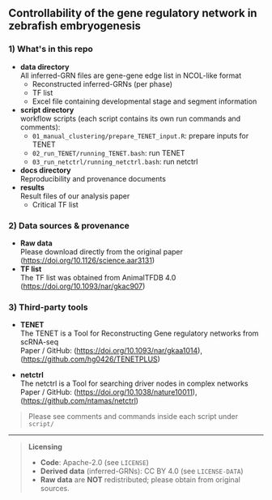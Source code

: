 ## Controllability of the gene regulatory network in zebrafish embryogenesis 

### 1) What's in this repo
- **data directory**  
	All inferred-GRN files are gene-gene edge list in NCOL-like format  
	- Reconstructed inferred-GRNs (per phase)  
	- TF list  
	- Excel file containing developmental stage and segment information    
- **script directory**  
	workflow scripts (each script contains its own run commands and comments):  
	- `01_manual_clustering/prepare_TENET_input.R`: prepare inputs for TENET  
	- `02_run_TENET/running_TENET.bash`: run TENET  
	- `03_run_netctrl/running_netctrl.bash`: run netctrl  
- **docs directory**  
	Reproducibility and provenance documents
- **results**  
	Result files of our analysis paper  
	- Critical TF list  

### 2) Data sources & provenance
- **Raw data**  
	Please download directly from the original paper (https://doi.org/10.1126/science.aar3131)
- **TF list**  
	The TF list was obtained from AnimalTFDB 4.0 (https://doi.org/10.1093/nar/gkac907)

### 3) Third-party tools
- **TENET**  
	The TENET is a Tool for Reconstructing Gene regulatory networks from scRNA-seq   
	Paper / GitHub: (https://doi.org/10.1093/nar/gkaa1014), (https://github.com/hg0426/TENETPLUS)
	
- **netctrl**  
	The netctrl is a Tool for searching driver nodes in complex networks   
	Paper / GitHub: (https://doi.org/10.1038/nature10011), (https://github.com/ntamas/netctrl)

> Please see comments and commands inside each script under `script/`

---

> **Licensing**  
> - **Code**: Apache-2.0 (see `LICENSE`)  
> - **Derived data** (inferred-GRNs): CC BY 4.0 (see `LICENSE-DATA`)  
> - **Raw data** are **NOT** redistributed; please obtain from original sources.
